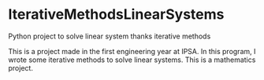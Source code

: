 # IterativeMethodsLinearSystems
Python project to solve linear system thanks iterative methods

This is a project made in the first engineering year at IPSA. In this program, I wrote some iterative methods to solve linear systems. This is a mathematics project. 
